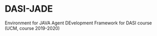 # DASI-JADE
Environment for JAVA Agent DEvelopment Framework for DASI course (UCM, course 2019-2020)
